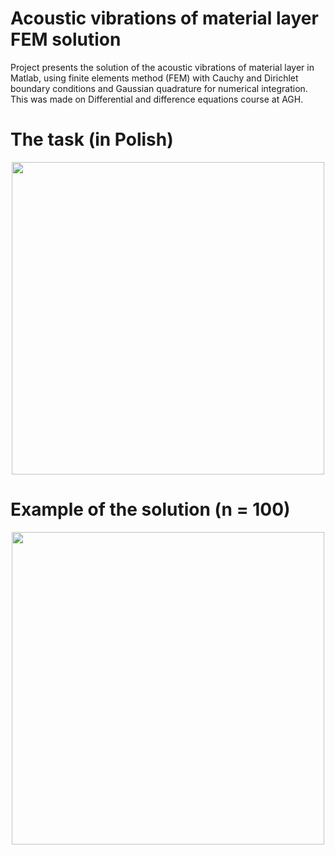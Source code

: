 # Acoustic vibrations of material layer FEM solution

Project presents the solution of the acoustic vibrations of material layer in Matlab, using finite elements method (FEM) with Cauchy and Dirichlet boundary conditions and Gaussian quadrature for numerical integration.
This was made on Differential and difference equations course at AGH.

# The task (in Polish)

<p align="center">
  <img src="https://github.com/user-attachments/assets/cd3a8c30-a2ad-4465-a65b-68b3af036473" width="500" />
</p>

# Example of the solution (n = 100)

<p align="center">
  <img src="https://github.com/user-attachments/assets/de41a9d2-1557-4e18-974c-dd1f107467e8" width="500" />
</p>

